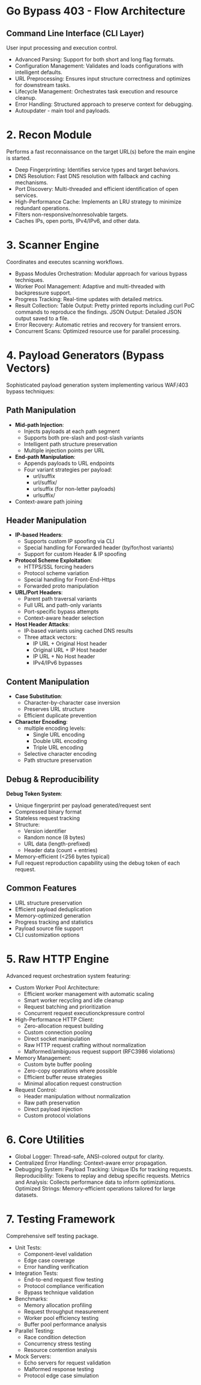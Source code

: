 # Go Bypass 403 - Flow Architecture

## Command Line Interface (CLI Layer)

User input processing and execution control.

- Advanced Parsing: Support for both short and long flag formats.
- Configuration Management: Validates and loads configurations with intelligent defaults.
- URL Preprocessing: Ensures input structure correctness and optimizes for downstream tasks.
- Lifecycle Management: Orchestrates task execution and resource cleanup.
- Error Handling: Structured approach to preserve context for debugging.
- Autoupdater - main tool and payloads.

# 2. Recon Module

Performs a fast reconnaissance on the target URL(s) before the main engine is started. 

- Deep Fingerprinting: Identifies service types and target behaviors.
- DNS Resolution: Fast DNS resolution with fallback and caching mechanisms.
- Port Discovery: Multi-threaded and efficient identification of open services.
- High-Performance Cache: Implements an LRU strategy to minimize redundant operations.
- Filters non-responsive/nonresolvable targets.
- Caches IPs, open ports, IPv4/IPv6, and other data.


# 3. Scanner Engine

Coordinates and executes scanning workflows.

- Bypass Modules Orchestration: Modular approach for various bypass techniques.
- Worker Pool Management: Adaptive and multi-threaded with backpressure support.
- Progress Tracking: Real-time updates with detailed metrics.
- Result Collection:
        Table Output: Pretty printed reports including curl PoC commands to reproduce the findings.
        JSON Output: Detailed JSON output saved to a file.
- Error Recovery: Automatic retries and recovery for transient errors.
- Concurrent Scans: Optimized resource use for parallel processing.

# 4. Payload Generators (Bypass Vectors)

Sophisticated payload generation system implementing various WAF/403 bypass techniques:

## Path Manipulation
- **Mid-path Injection**:
  - Injects payloads at each path segment
  - Supports both pre-slash and post-slash variants
  - Intelligent path structure preservation
  - Multiple injection points per URL
- **End-path Manipulation**:
  - Appends payloads to URL endpoints
   - Four variant strategies per payload:
     - url/suffix
     - url/suffix/
     - urlsuffix (for non-letter payloads)
     - urlsuffix/
 - Context-aware path joining
## Header Manipulation
- **IP-based Headers**:
   - Supports custom IP spoofing via CLI
   - Special handling for Forwarded header (by/for/host variants)
   - Support for custom Header & IP spoofing
- **Protocol Scheme Exploitation**:
   - HTTPS/SSL forcing headers
   - Protocol scheme variation
   - Special handling for Front-End-Https
   - Forwarded proto manipulation
- **URL/Port Headers**:
  - Parent path traversal variants
  - Full URL and path-only variants
  - Port-specific bypass attempts
  - Context-aware header selection
- **Host Header Attacks**:
   - IP-based variants using cached DNS results
   - Three attack vectors:
      - IP URL + Original Host header
      - Original URL + IP Host header
      - IP URL + No Host header
      - IPv4/IPv6 bypasses
## Content Manipulation
- **Case Substitution**:
  - Character-by-character case inversion
  - Preserves URL structure
  - Efficient duplicate prevention
- **Character Encoding**:
  - multiple encoding levels:
      - Single URL encoding
      - Double URL encoding
      - Triple URL encoding
  - Selective character encoding
  - Path structure preservation
## Debug & Reproducibility
 **Debug Token System**:
 - Unique fingerprint per payload generated/request sent
 - Compressed binary format
 - Stateless request tracking
 - Structure:
   - Version identifier
   - Random nonce (8 bytes)
   - URL data (length-prefixed)
   - Header data (count + entries)
 - Memory-efficient (<256 bytes typical)
 - Full request reproduction capability using the debug token of each request.
  
## Common Features
- URL structure preservation
- Efficient payload deduplication
- Memory-optimized generation
- Progress tracking and statistics
- Payload source file support
- CLI customization options

  
# 5. Raw HTTP Engine

Advanced request orchestration system featuring:

- Custom Worker Pool Architecture:
  - Efficient worker management with automatic scaling
  - Smart worker recycling and idle cleanup
  - Request batching and prioritization
  - Concurrent request executionckpressure control
- High-Performance HTTP Client:
   - Zero-allocation request building
   - Custom connection pooling
   - Direct socket manipulation
   - Raw HTTP request crafting without normalization
   - Malformed/ambiguous request support (RFC3986 violations)
- Memory Management:
   - Custom byte buffer pooling
   - Zero-copy operations where possible
   - Efficient buffer reuse strategies
   - Minimal allocation request construction
- Request Control:
  - Header manipulation without normalization
   - Raw path preservation
   - Direct payload injection
   - Custom protocol violations

# 6. Core Utilities

- Global Logger: Thread-safe, ANSI-colored output for clarity.
- Centralized Error Handling: Context-aware error propagation.
- Debugging System:
        Payload Tracking: Unique IDs for tracking requests.
        Reproducibility: Tokens to replay and debug specific requests.
    Metrics and Analysis: Collects performance data to inform optimizations.
Optimized Strings: Memory-efficient operations tailored for large datasets.

# 7. Testing Framework

Comprehensive self testing package.

 - Unit Tests:
    - Component-level validation
    - Edge case coverage
    - Error handling verification
  - Integration Tests:
    - End-to-end request flow testing
     - Protocol compliance verification
     - Bypass technique validation
  - Benchmarks:
    - Memory allocation profiling
     - Request throughput measurement
     - Worker pool efficiency testing
     - Buffer pool performance analysis
  - Parallel Testing:
    - Race condition detection
    - Concurrency stress testing
    - Resource contention analysis
- Mock Servers:
  - Echo servers for request validation
  - Malformed response testing
  - Protocol edge case simulation
